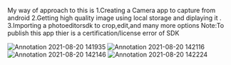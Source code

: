 My way of approach to this is 
1.Creating a Camera app to capture from android 
2.Getting high  quality image using local storage and diplaying it .
3.Importing a photoeditorsdk to crop,edit,and many more options 
Note:To publish this app thier is a certification/license error of SDK 

![Annotation 2021-08-20 141935](https://user-images.githubusercontent.com/70009863/130207334-966bdac2-c262-426b-ab3b-e2cb8a0a7d5e.png)
![Annotation 2021-08-20 142116](https://user-images.githubusercontent.com/70009863/130208088-65ddaf97-0ef3-4c32-9ef5-e8f9e9cbd107.png)
![Annotation 2021-08-20 142146](https://user-images.githubusercontent.com/70009863/130208131-42a27784-89fb-4689-b0bf-e56bbde5ae1b.png)
![Annotation 2021-08-20 142224](https://user-images.githubusercontent.com/70009863/130208224-207fb0e3-ff78-4953-b914-bf9ede080152.png)



